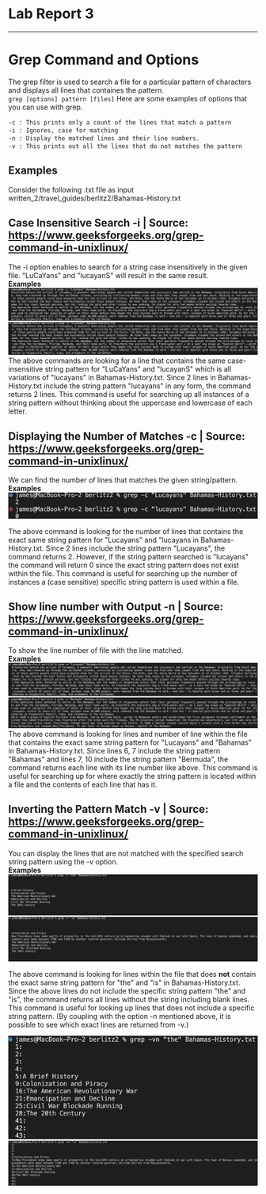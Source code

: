 # Lab Report 3
---

# Grep Command and Options
The grep filter is used to search a file for a particular pattern of characters and displays all lines that containes the pattern.   
`grep [options] pattern [files]`
Here are some examples of options that you can use with grep.
```
-c : This prints only a count of the lines that match a pattern
-i : Ignores, case for matching
-n : Display the matched lines and their line numbers.
-v : This prints out all the lines that do not matches the pattern
```

## Examples
Consider the following .txt file as input  
written_2/travel_guides/berlitz2/Bahamas-History.txt
## Case Insensitive Search -i | Source: https://www.geeksforgeeks.org/grep-command-in-unixlinux/
The -i option enables to search for a string case insensitively in the given file. "LuCaYans" and "lucayanS" will result in the same result.  
**Examples**    
![Image](3-1.png)   
![Image](3-2.png)   
The above commands are looking for a line that contains the same case-insensitive string pattern for "LuCaYans" and "lucayanS" which is all variations of "lucayans" in Bahamas-History.txt. Since 2 lines in Bahamas-History.txt include the string pattern "lucayans" in any form, the command returns 2 lines. This command is useful for searching up all instances of a string pattern without thinking about the uppercase and lowercase of each letter.
  
## Displaying the Number of Matches -c | Source: https://www.geeksforgeeks.org/grep-command-in-unixlinux/
We can find the number of lines that matches the given string/pattern.    
**Examples**    
![Image](3-3.png)   

The above command is looking for the number of lines that contains the exact same string pattern for "Lucayans" and "lucayans in Bahamas-History.txt. Since 2 lines include the string pattern "Lucayans", the command returns 2. However, if the string pattern searched is "lucayans" the command will return 0 since the exact string pattern does not exist within the file. This command is useful for searching up the number of instances a (case sensitive) specific string pattern is used within a file.

## Show line number with Output -n | Source: https://www.geeksforgeeks.org/grep-command-in-unixlinux/
To show the line number of file with the line matched.    
**Examples**    
![Image](3-4.png)   
![Image](3-5.png)  
The above command is looking for lines and number of line within the file that contains the exact same string pattern for "Lucayans" and "Bahamas" in Bahamas-History.txt.
Since lines 6, 7 include the string pattern "Bahamas" and lines 7, 10 include the string pattern "Bermuda", the command returns each line with its line number like above. This command is useful for searching up for where exactly the string pattern is located within a file and the contents of each line that has it.

## Inverting the Pattern Match -v | Source: https://www.geeksforgeeks.org/grep-command-in-unixlinux/
You can display the lines that are not matched with the specified search string pattern using the -v option.  
**Examples**    
![Image](3-6.png)   
![Image](3-7.png)   

The above command is looking for lines within the file that does **not** contain the exact same string pattern for "the" and "is" in Bahamas-History.txt. Since the above lines do not include the specific string pattern "the" and "is", the command returns all lines without the string including blank lines. This command is useful for looking up lines that does not include a specific string pattern. (By coupling with the option -n mentioned above, it is possible to see which exact lines are returned from -v.)   

![Image](3-8.png)   
![Image](3-9.png)  
